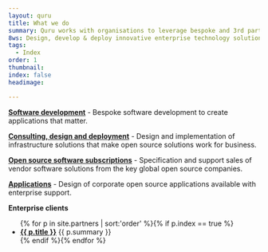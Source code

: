 ```yaml
---
layout: quru
title: What we do
summary: Quru works with organisations to leverage bespoke and 3rd party technologies.
8ws: Design, develop & deploy innovative enterprise technology solutions
tags:
  - Index
order: 1
thumbnail:
index: false
headimage:

---
```


[**Software development**](softwaredevelopment.html) - Bespoke software development to create applications that matter.

[**Consulting, design and deployment**](consultingdesigndeployment.html) - Design and implementation of infrastructure solutions that make open source solutions work for business.

[**Open source software subscriptions**](subscriptionsales.html) - Specification and support sales of vendor software solutions from the key global open source companies.

[**Applications**](quruproducts.html) - Design of corporate open source applications available with enterprise support.

**Enterprise clients**

<ul class="partners">
{% for p in site.partners  | sort:'order' %}{% if p.index == true %}<li><b><a href='{{ p.url }}'>{{ p.title }}</a></b> {{ p.summary }}</li>{% endif %}{% endfor %}
</ul>

